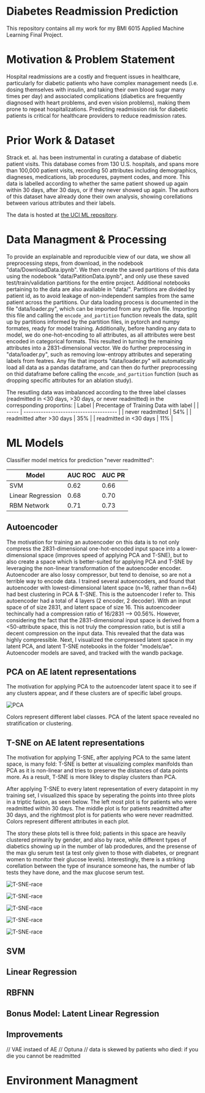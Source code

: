 # Diabetes Readmission Prediction

This repository contains all my work for my BMI 6015 Applied Machine Learning Final Project.

# Motivation & Problem Statement

Hospital readmissions are a costly and frequent issues in healthcare, particularly for diabetic patients who have complex management needs (i.e. dosing themselves with insulin, and taking their own blood sugar many times per day) and associated complications (diabetics are frequently diagnosed with heart problems, and even vision problems), making them prone to repeat hospitalizations. Predicting readmission risk for diabetic patients is critical for healthcare providers to reduce readmission rates.

# Prior Work & Dataset

Strack et. al. has been instrumental in curating a database of diabetic patient visits. This database comes from 130 U.S. hospitals, and spans more than 100,000 patient visits, recording 50 attributes including demographics, diagneses, medications, lab procedures, payment codes, and more. This data is labelled according to whether the same patient showed up again within 30 days, after 30 days, or if they never showed up again. The authors of this dataset have already done their own analysis, showing corellations between various attributes and their labels. 

The data is hosted at [the UCI ML repository](https://archive.ics.uci.edu/dataset/296/diabetes+130-us+hospitals+for+years+1999-2008).

# Data Managment & Processing

To provide an explainable and reproducible view of our data, we show all preprocessing steps, from download, in the nodebook "data/DownloadData.ipynb". We then create the saved partitions of this data using the nodebook "data/PatitionData.ipynb", and only use these saved test/train/validation partitions for the entire project. Additional notebooks pertaining to the data are also avaliable in "data/". Partitions are divided by patient id, as to avoid leakage of non-independent samples from the same patient across the partitions. Our data loading process is documented in the file "data/loader.py", which can be imported from any python file. Importing this file and calling the `encode_and_partition` function reveals the data, split up by partitions informed by the partition files, in pytorch and numpy formates, ready for model training. Additionally, before handing any data to model, we do one-hot-encoding to all attributes, as all attributes were best encoded in categorical formats. This resulted in turning the remaining attributes into a 2831-dimensional vector. We do further preprocessing in "data/loader.py", such as removing low-entropy attributes and seperating labels from featres. Any file that imports "data/loader.py" will automatically load all data as a pandas dataframe, and can then do further preprocessing on thid dataframe before calling the `encode_and_partition` function (such as dropping specific attributes for an ablation study).

The resutling data was imbalanced according to the three label classes (readmitted in <30 days, >30 days, or never readmitted) in the corresponding proportins:
| Label                     | Precentage of Training Data with label |
| -----                     | -------------------------------------- |
| never readmitted          | 54% |
| readmitted after >30 days | 35% |
| readmitted in <30 days    | 11% |

# ML Models

Classifier model metrics for prediction "never readmitted":

| Model             | AUC ROC | AUC PR |
| -----             | ------- | ------ |
| SVM               | 0.62    | 0.66   |
| Linear Regression | 0.68    | 0.70   |
| RBM Network       | 0.71    | 0.73   |

## Autoencoder

The motivation for training an autoencoder on this data is to not only compress the 2831-dimensional one-hot-encoded input space into a lower-dimensional space (improves speed of applying PCA and T-SNE), but to also create a space which is better-suited for applying PCA and T-SNE by leveraging the non-linear transformation of the autoencoder encoder. Autoencoder are also lossy compressor, but tend to denoise, so are not a terrible way to encode data. I trained several autoencoders, and found that autoencoder with lowest-dimensional latent space (n=16, rather than n=64) had best clustering in PCA & T-SNE. This is the autoencoder I refer to. This autoencoder had a total of 4 layers (2 encoder, 2 decoder). With an input space of of size 2831, and latent space of size 16. This autoencodeer techincally had a compression ratio of 16/2831 --> 00.56%. However, considering the fact that the 2831-dimensional input space is derived from a <50-attribute space, this is not truly the compression ratio, but is still a decent compression on the input data. This revealed that the data was highly compressible. Next, I visualized the compressed latent space in my latent PCA, and latent T-SNE notebooks in the folder "models/ae". Autoencoder models are saved, and tracked with the wandb package.

## PCA on AE latent representations

The motivation for applying PCA to the autoencoder latent space it to see if any clusters appear, and if these clusters are of specific label groups.

![PCA](assets/latent_pca.png "PCA of AE latent Space")

Colors represent different label classes. PCA of the latent space revealed no stratification or clustering.

## T-SNE on AE latent representations

The motivation for applying T-SNE, after applying PCA to the same latent space, is many fold: T-SNE is better at visualizing complex manifolds than PCA as it is non-linear and tries to preserve the distances of data points more. As a result, T-SNE is more likley to display clusters than PCA.

After applying T-SNE to every latent representation of every datapoint in my training set, I visualized this space by seperating the points into three plots in a triptic fasion, as seen below. The left most plot is for patients who were readmitted within 30 days. The middle plot is for patients readmitted after 30 days, and the rightmost plot is for patients who were never readmitted. Colors represent different attributes in each plot.

The story these plots tell is three fold; patients in this space are heavily clustered primarily by gender, and also by race, while different types of diabetics showing up in the number of lab prodedures, and the presense of the max glu serum test (a test only given to those with diabetes, or pregnant women to monitor their glucose levels). Interestingly, there is a striking corellation between the type of insurance someone has, the number of lab tests they have done, and the max glucose serum test.

![T-SNE-race](assets/latent_tsne_race.png "T-SNE of AE latent Space colored by race")


![T-SNE-race](assets/latent_tsne_gender.png "T-SNE of AE latent Space colored by gender")


![T-SNE-race](assets/latent_tsne_num_lab_procedures.png "T-SNE of AE latent Space colored by number of lab procedures a patient has had")


![T-SNE-race](assets/latent_tsne_payer_code.png "T-SNE of AE latent Space colored by payer code")


![T-SNE-race](assets/latent_tsne_max_flu_serum.png "T-SNE of AE latent Space colored by presence of max glu serum test")


## SVM

## Linear Regression

## RBFNN

## Bonus Model: Latent Linear Regression

## Improvements

// VAE instaed of AE
// Optuna
// data is skewed by patients who died: if you die you cannot be readmitted

# Environment Managment
